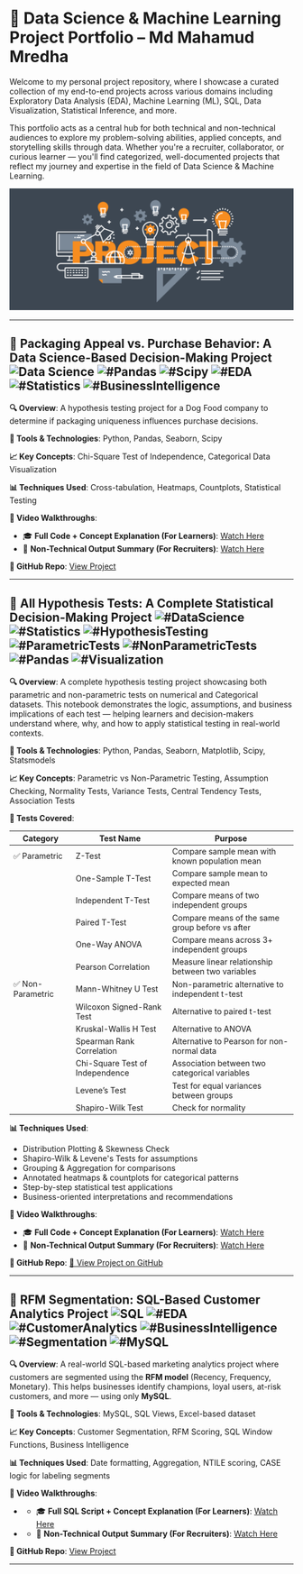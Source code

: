 # 🧠 Data Science & Machine Learning Project Portfolio – Md Mahamud Mredha

Welcome to my personal project repository, where I showcase a curated collection of my end-to-end projects across various domains including Exploratory Data Analysis (EDA), Machine Learning (ML), SQL, Data Visualization, Statistical Inference, and  more.

This portfolio acts as a central hub for both technical and non-technical audiences to explore my problem-solving abilities, applied concepts, and storytelling skills through data. Whether you're a recruiter, collaborator, or curious learner — you'll find categorized, well-documented projects that reflect my journey and expertise in the field of Data Science & Machine Learning.

<p align="center">
  <img src="https://github.com/mdmahamudmredha/All-Projects/blob/main/image.png" width="1000"/>
</p>

---

## 🐶 Packaging Appeal vs. Purchase Behavior: A Data Science-Based Decision-Making Project  **![Data Science](https://img.shields.io/badge/-Data%20Science-004d00)**  **![#Pandas](https://img.shields.io/badge/-Pandas-teal)**  **![#Scipy](https://img.shields.io/badge/-Scipy-blue)**  **![#EDA](https://img.shields.io/badge/-EDA-orange)**  **![#Statistics](https://img.shields.io/badge/-Statistics-green)**  **![#BusinessIntelligence](https://img.shields.io/badge/-Business%20Intelligence-FF6D01?style=flat&color=white)**

**🔍 Overview**: A hypothesis testing project for a Dog Food company to determine if packaging uniqueness influences purchase decisions.

**📌 Tools & Technologies**: Python, Pandas, Seaborn, Scipy

**📈 Key Concepts**: Chi-Square Test of Independence, Categorical Data Visualization

**📊 Techniques Used**: Cross-tabulation, Heatmaps, Countplots, Statistical Testing

**🎥 Video Walkthroughs**:  
- 🎓 **Full Code + Concept Explanation (For Learners)**: [Watch Here](https://youtu.be/vqXt1wZuaIk?si=byCFR5mYxtwTQQOV)  
- 🧠 **Non-Technical Output Summary (For Recruiters)**: [Watch Here](https://youtu.be/link_to_recruiter_friendly_video)

**📁 GitHub Repo**: [View Project](https://github.com/mdmahamudmredha/Packaging-Uniqueness-vs-Purchase-A-Data-Science-Based-Decision-Making-Project/tree/main)

---

## 🧪 All Hypothesis Tests: A Complete Statistical Decision-Making Project **![#DataScience](https://img.shields.io/badge/-Data%20Science-004d00)** **![#Statistics](https://img.shields.io/badge/-Statistics-green)** **![#HypothesisTesting](https://img.shields.io/badge/-Hypothesis%20Testing-blueviolet)** **![#ParametricTests](https://img.shields.io/badge/-Parametric-orange)** **![#NonParametricTests](https://img.shields.io/badge/-Non--Parametric-teal)** **![#Pandas](https://img.shields.io/badge/-Pandas-150458)** **![#Visualization](https://img.shields.io/badge/-Visualization-0e8a16)**

**🔍 Overview**:
A complete hypothesis testing project showcasing both parametric and non-parametric tests on numerical and Categorical datasets. This notebook demonstrates the logic, assumptions, and business implications of each test — helping learners and decision-makers understand where, why, and how to apply statistical testing in real-world contexts.

**📌 Tools & Technologies**:
Python, Pandas, Seaborn, Matplotlib, Scipy, Statsmodels

**📈 Key Concepts**:
Parametric vs Non-Parametric Testing, Assumption Checking, Normality Tests, Variance Tests, Central Tendency Tests, Association Tests

**🧪 Tests Covered**:

| Category         | Test Name                       | Purpose                                           |
| ---------------- | ------------------------------- | ------------------------------------------------- |
| ✅ Parametric     | Z-Test                          | Compare sample mean with known population mean    |
|                  | One-Sample T-Test               | Compare sample mean to expected mean              |
|                  | Independent T-Test              | Compare means of two independent groups           |
|                  | Paired T-Test                   | Compare means of the same group before vs after   |
|                  | One-Way ANOVA                   | Compare means across 3+ independent groups        |
|                  | Pearson Correlation             | Measure linear relationship between two variables |
| ✅ Non-Parametric | Mann-Whitney U Test             | Non-parametric alternative to independent t-test  |
|                  | Wilcoxon Signed-Rank Test       | Alternative to paired t-test                      |
|                  | Kruskal-Wallis H Test           | Alternative to ANOVA                              |
|                  | Spearman Rank Correlation       | Alternative to Pearson for non-normal data        |
|                  | Chi-Square Test of Independence | Association between two categorical variables     |
|                  | Levene’s Test                   | Test for equal variances between groups           |
|                  | Shapiro-Wilk Test               | Check for normality                               |

**📊 Techniques Used**:

* Distribution Plotting & Skewness Check
* Shapiro-Wilk & Levene's Tests for assumptions
* Grouping & Aggregation for comparisons
* Annotated heatmaps & countplots for categorical patterns
* Step-by-step statistical test applications
* Business-oriented interpretations and recommendations

**🎥 Video Walkthroughs**:

* 🎓 **Full Code + Concept Explanation (For Learners)**: [Watch Here](https://youtu.be/YOUR_MAIN_VIDEO_LINK)
* 🧠 **Non-Technical Output Summary (For Recruiters)**: [Watch Here](https://youtu.be/YOUR_SUMMARY_VIDEO_LINK)

**📁 GitHub Repo**:
[📂 View Project on GitHub](https://github.com/mdmahamudmredha/All-Hypothesis-Test-Projects/tree/main)

---

## 💼 RFM Segmentation: SQL-Based Customer Analytics Project **![SQL](https://img.shields.io/badge/-SQL-336791)** **![#EDA](https://img.shields.io/badge/-EDA-orange)** **![#CustomerAnalytics](https://img.shields.io/badge/-Customer%20Analytics-blue)** **![#BusinessIntelligence](https://img.shields.io/badge/-Business%20Intelligence-FF6D01?style=flat\&color=white)** **![#Segmentation](https://img.shields.io/badge/-Segmentation-teal)** **![#MySQL](https://img.shields.io/badge/-Customer%20Retention-green)**

**🔍 Overview**:
A real-world SQL-based marketing analytics project where customers are segmented using the **RFM model** (Recency, Frequency, Monetary). This helps businesses identify champions, loyal users, at-risk customers, and more — using only **MySQL**.

**📌 Tools & Technologies**:
MySQL, SQL Views, Excel-based dataset

**📈 Key Concepts**:
Customer Segmentation, RFM Scoring, SQL Window Functions, Business Intelligence

**📊 Techniques Used**:
Date formatting, Aggregation, NTILE scoring, CASE logic for labeling segments

**🎥 Video Walkthroughs**:

* - 🎓 **Full SQL Script + Concept Explanation (For Learners)**: [Watch Here](https://www.youtube.com/watch?v=MnBbYINMbFc)
* - 🧠 **Non-Technical Output Summary (For Recruiters)**: [Watch Here](https://youtu.be/link_to_recruiter_friendly_video)

**📁 GitHub Repo**:
[View Project](https://github.com/mdmahamudmredha/RFM-Analysis-with-MySQL/tree/main)

---




